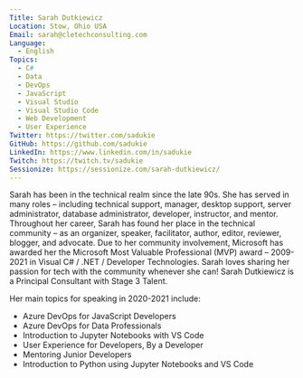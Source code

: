 ```yaml
---
Title: Sarah Dutkiewicz
Location: Stow, Ohio USA
Email: sarah@cletechconsulting.com
Language:
  - English
Topics:
  - C#
  - Data
  - DevOps
  - JavaScript
  - Visual Studio
  - Visual Studio Code
  - Web Development
  - User Experience
Twitter: https://twitter.com/sadukie
GitHub: https://github.com/sadukie
LinkedIn: https://www.linkedin.com/in/sadukie
Twitch: https://twitch.tv/sadukie
Sessionize: https://sessionize.com/sarah-dutkiewicz/
---
```

Sarah has been in the technical realm since the late 90s. She has served in many roles – including technical support, manager, desktop support, server administrator, database administrator, developer, instructor, and mentor. Throughout her career, Sarah has found her place in the technical community – as an organizer, speaker, facilitator, author, editor, reviewer, blogger, and advocate. Due to her community involvement, Microsoft has awarded her the Microsoft Most Valuable Professional (MVP) award – 2009-2021 in Visual C# / .NET / Developer Technologies. Sarah loves sharing her passion for tech with the community whenever she can!  Sarah Dutkiewicz is a Principal Consultant with Stage 3 Talent.

Her main topics for speaking in 2020-2021 include:

- Azure DevOps for JavaScript Developers
- Azure DevOps for Data Professionals
- Introduction to Jupyter Notebooks with VS Code
- User Experience for Developers, By a Developer
- Mentoring Junior Developers
- Introduction to Python using Jupyter Notebooks and VS Code
